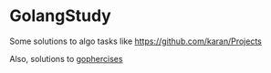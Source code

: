 # GolangStudy
Some solutions to algo tasks like https://github.com/karan/Projects

Also, solutions to [gophercises](https://gophercises.com/exercises/)

